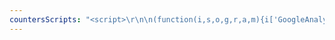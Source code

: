 ```yaml
---
countersScripts: "<script>\r\n\n(function(i,s,o,g,r,a,m){i['GoogleAnalyticsObject']=r;i[r]=i[r]||function(){\r\n\n(i\\[r].q=i\\[r].q||\\[]).push(arguments)},i\\[r].l=1*new Date();a=s.createElement(o),\r\n\nm=s.getElementsByTagName(o)\\[0];a.async=1;a.src=g;m.parentNode.insertBefore(a,m)\r\n\n})(window,document,'script','https://www.google-analytics.com/analytics.js','ga');\r\n\n\r\n\nga('create', 'UA-45839636-1', 'auto');\r\n\nga('send', 'pageview');\r\n\n</script>"
---
```


